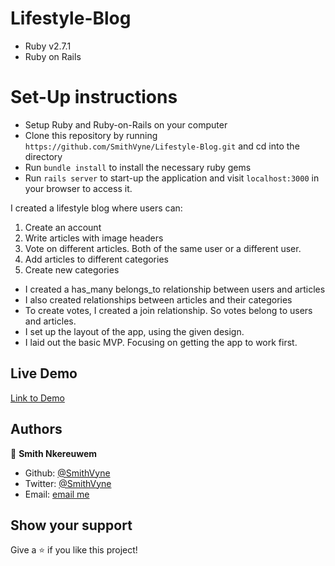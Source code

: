 # Lifestyle-Blog
- Ruby v2.7.1
- Ruby on Rails

# Set-Up instructions
* Setup Ruby and Ruby-on-Rails on your computer
* Clone this repository by running `https://github.com/SmithVyne/Lifestyle-Blog.git` and cd into the directory
* Run `bundle install` to install the necessary ruby gems
* Run `rails server` to start-up the application and visit `localhost:3000` in your browser to access it.


I created a lifestyle blog where users can:

1. Create an account
2. Write articles with image headers
3. Vote on different articles. Both of the same user or a different user.
4. Add articles to different categories
5. Create new categories


- I created a has_many belongs_to relationship between users and articles
- I also created relationships between articles and their categories
- To create votes, I created a join relationship. So votes belong to users and articles.
- I set up the layout of the app, using the given design.
- I laid out the basic MVP. Focusing on getting the app to work first.


## Live Demo

[Link to Demo](https://fast-wave-49614.herokuapp.com/)

## Authors

👤 **Smith Nkereuwem**

- Github: [@SmithVyne](https://github.com/SmithVyne)
- Twitter: [@SmithVyne](https://twitter.com/SmithVyne)
- Email: [email me](mailto:smithnkereuwem2@gmail.com)

## Show your support

Give a ⭐️ if you like this project!
